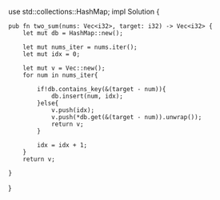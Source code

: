 use std::collections::HashMap;
impl Solution {


    pub fn two_sum(nums: Vec<i32>, target: i32) -> Vec<i32> {
        let mut db = HashMap::new();

        let mut nums_iter = nums.iter();
        let mut idx = 0;

        let mut v = Vec::new();
        for num in nums_iter{

            if!db.contains_key(&(target - num)){
                db.insert(num, idx);
            }else{
                v.push(idx);
                v.push(*db.get(&(target - num)).unwrap());
                return v;
            }

            idx = idx + 1;
        }
        return v;

    }
}
